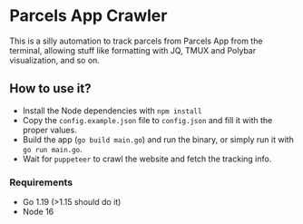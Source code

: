 # Parcels App Crawler
This is a silly automation to track parcels from Parcels App from the terminal, 
allowing stuff like formatting with JQ, TMUX and Polybar visualization, and so on.

## How to use it?
- Install the Node dependencies with `npm install`
- Copy the `config.example.json` file to `config.json` and fill it with the proper values.
- Build the app (`go build main.go`) and run the binary, or simply run it with `go run main.go`.
- Wait for `puppeteer` to crawl the website and fetch the tracking info.

### Requirements
- Go 1.19 (>1.15 should do it)
- Node 16
